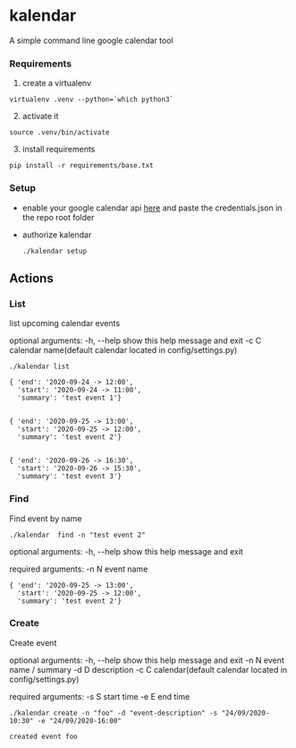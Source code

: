 # kalendar
A simple command line google calendar tool

### Requirements 

1. create a virtualenv

```
virtualenv .venv --python=`which python3`
```

2. activate it
```
source .venv/bin/activate
```

3. install requirements
```
pip install -r requirements/base.txt
```

### Setup

* enable your google calendar api [here](https://developers.google.com/calendar/quickstart/python) and paste the credentials.json in the repo root folder

* authorize kalendar
  ```
  ./kalendar setup
  ```

## Actions

### List

list upcoming calendar events


optional arguments:
  -h, --help  show this help message and exit
  -c C        calendar name(default calendar located in config/settings.py)


```
./kalendar list
```

```
{ 'end': '2020-09-24 -> 12:00',
  'start': '2020-09-24 -> 11:00',
  'summary': 'test event 1'}


{ 'end': '2020-09-25 -> 13:00',
  'start': '2020-09-25 -> 12:00',
  'summary': 'test event 2'}


{ 'end': '2020-09-26 -> 16:30',
  'start': '2020-09-26 -> 15:30',
  'summary': 'test event 3'}

```

### Find

Find event by name

```
./kalendar  find -n "test event 2"
```

optional arguments:
  -h, --help  show this help message and exit

required arguments:
  -n N        event name


```
{ 'end': '2020-09-25 -> 13:00',
  'start': '2020-09-25 -> 12:00',
  'summary': 'test event 2'}
```


### Create

Create event

optional arguments:
  -h, --help  show this help message and exit
  -n N        event name / summary
  -d D        description
  -c C        calendar(default calendar located in config/settings.py)

required arguments:
  -s S        start time
  -e E        end time
  
```
./kalendar create -n "foo" -d "event-description" -s "24/09/2020-10:30" -e "24/09/2020-16:00"
```
```
created event foo

```



